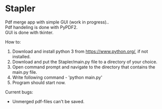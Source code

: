 # Stapler
Pdf merge app with simple GUI (work in progress).. <br/>
Pdf handeling is done with PyPDF2. <br/>
GUI is done with tkinter. <br/>

How to:
1. Download and install python 3 from https://www.python.org/, if not installed. <br/>
2. Download and put the Stapler/main.py file to a directory of your choice. <br/>
3. Open command prompt and navigate to the directory that contains the main.py file. <br/>
4. Write following command - 'python main.py' <br/>
5. Program should start now. <br/>

Current bugs:
- Unmerged pdf-files can't be saved.
